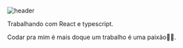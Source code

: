 ![header](https://user-images.githubusercontent.com/78929942/185477457-fbf6fb05-f3c3-4ca9-8b75-35efb26b9ff8.png)

Trabalhando com React e typescript.

Codar pra mim é mais doque um trabalho é uma paixão👨‍💻.

<!--
**rxmulx/rxmulx** is a ✨ _special_ ✨ repository because its `README.md` (this file) appears on your GitHub profile.

Here are some ideas to get you started:

- 🔭 I’m currently working on ...
- 🌱 I’m currently learning ...
- 👯 I’m looking to collaborate on ...
- 🤔 I’m looking for help with ...
- 💬 Ask me about ...
- 📫 How to reach me: ...
- 😄 Pronouns: ...
- ⚡ Fun fact: ...
-->
